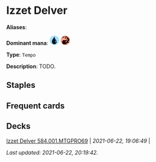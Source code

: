 # Izzet Delver

**Aliases**: 

**Dominant mana**: <img src="../resources/images/mana/U.png" width="25"/> <img src="../resources/images/mana/R.png" width="25"/>

**Type**: `Tempo`

**Description**: TODO.

## **Staples**



## **Frequent cards**



## **Decks**

[Izzet Delver 584.001.MTGPRO69](https://deckstats.net/decks/181430/2120535-izzet-delver-584-001-mtgpro69) | *2021-06-22, 19:06:49* |   


*Last updated: 2021-06-22, 20:19:42.*
